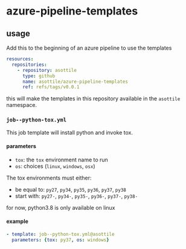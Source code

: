 azure-pipeline-templates
========================

## usage

Add this to the beginning of an azure pipeline to use the templates

```yaml
resources:
  repositories:
    - repository: asottile
      type: github
      name: asottile/azure-pipeline-templates
      ref: refs/tags/v0.0.1
```

this will make the templates in this repository available in the `asottile`
namespace.

### `job--python-tox.yml`

This job template will install python and invoke tox.

#### parameters

- `tox`: the `tox` environment name to run
- `os`: choices (`linux`, `windows`, `osx`)

The tox environments must either:
- be equal to: `py27`, `py34`, `py35`, `py36`, `py37`, `py38`
- start with: `py27-`, `py34-`, `py35-`, `py36-`, `py37-`, `py38-`

for now, python3.8 is only available on linux

#### example

```yaml
- template: job--python-tox.yml@asottile
  parameters: {tox: py37, os: windows}
```
